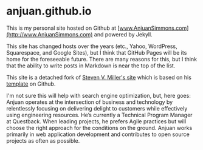 anjuan.github.io
============

This is my personal site hosted on Github at [www.AnjuanSimmons.com](http://www.AnjuanSimmons.com) and powered by Jekyll.

This site has changed hosts over the years (etc., Yahoo, WordPress, Squarespace, and Google Sites), but I think that GitHub Pages will be its home for the foreseeable future. There are many reasons for this, but I think that the ability to write posts in Markdown is near the top of the list.

This site is a detached fork of [Steven V. Miller's site](http://svmiller.com/) which is based on his [template](https://github.com/svmiller/steve-ngvb-jekyll-template) on Github. 

I'm not sure this will help with search engine optimization, but, here goes: Anjuan operates at the intersection of business and technology by relentlessly focusing on delivering delight to customers while effectively using engineering resources. He’s currently a Technical Program Manager at Questback. When leading projects, he prefers Agile practices but will choose the right approach for the conditions on the ground. Anjuan works primarily in web application development and contributes to open source projects as often as possible.
